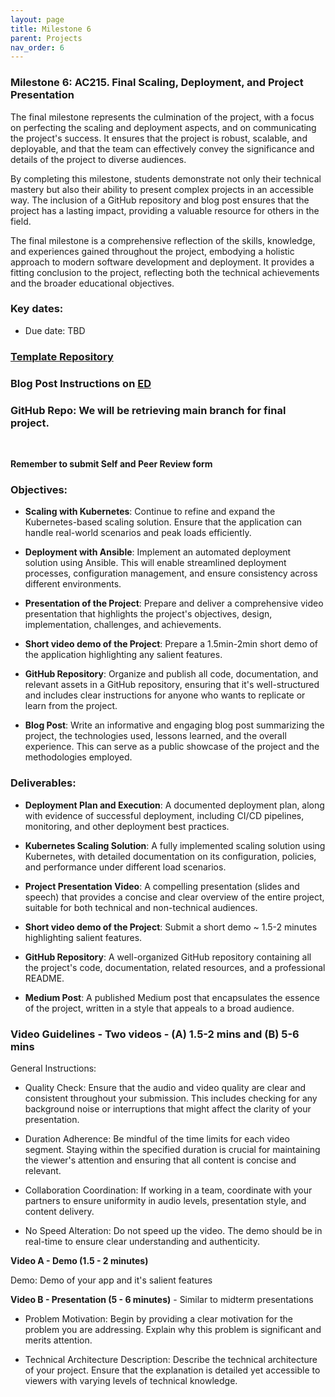 ```yaml
---
layout: page
title: Milestone 6
parent: Projects
nav_order: 6
---
```

### Milestone 6: AC215. Final Scaling, Deployment, and Project Presentation

The final milestone represents the culmination of the project, with a focus on perfecting the scaling and deployment aspects, and on communicating the project's success. It ensures that the project is robust, scalable, and deployable, and that the team can effectively convey the significance and details of the project to diverse audiences. 

By completing this milestone, students demonstrate not only their technical mastery but also their ability to present complex projects in an accessible way. The inclusion of a GitHub repository and blog post ensures that the project has a lasting impact, providing a valuable resource for others in the field.

The final milestone is a comprehensive reflection of the skills, knowledge, and experiences gained throughout the project, embodying a holistic approach to modern software development and deployment. It provides a fitting conclusion to the project, reflecting both the technical achievements and the broader educational objectives.

### Key dates:

- Due date: TBD
 

### [Template Repository](https://github.com/ac2152023/ac2152023_template/)

### Blog Post Instructions on [ED](https://edstem.org/us/courses/42775/discussion/3947692)

### GitHub Repo: We will be retrieving main branch for final project.
<br/>

**Remember to submit Self and Peer Review form**


### Objectives:

- **Scaling with Kubernetes**: Continue to refine and expand the Kubernetes-based scaling solution. Ensure that the application can handle real-world scenarios and peak loads efficiently.

- **Deployment with Ansible**: Implement an automated deployment solution using Ansible. This will enable streamlined deployment processes, configuration management, and ensure consistency across different environments.

- **Presentation of the Project**: Prepare and deliver a comprehensive video presentation that highlights the project's objectives, design, implementation, challenges, and achievements. 

- **Short video demo of the Project**: Prepare a 1.5min-2min short demo of the application highlighting any salient features.

- **GitHub Repository**: Organize and publish all code, documentation, and relevant assets in a GitHub repository, ensuring that it's well-structured and includes clear instructions for anyone who wants to replicate or learn from the project.

- **Blog Post**: Write an informative and engaging blog post summarizing the project, the technologies used, lessons learned, and the overall experience. This can serve as a public showcase of the project and the methodologies employed.

### Deliverables:

- **Deployment Plan and Execution**: A documented deployment plan, along with evidence of successful deployment, including CI/CD pipelines, monitoring, and other deployment best practices.

- **Kubernetes Scaling Solution**: A fully implemented scaling solution using Kubernetes, with detailed documentation on its configuration, policies, and performance under different load scenarios.

- **Project Presentation Video**: A compelling presentation (slides and speech) that provides a concise and clear overview of the entire project, suitable for both technical and non-technical audiences.

- **Short video demo of the Project**: Submit a short demo ~ 1.5-2 minutes highlighting salient features.

- **GitHub Repository**: A well-organized GitHub repository containing all the project's code, documentation, related resources, and a professional README.

- **Medium Post**: A published Medium post that encapsulates the essence of the project, written in a style that appeals to a broad audience.

### Video Guidelines - Two videos - (A) 1.5-2 mins and (B) 5-6 mins 

General Instructions:

- Quality Check: Ensure that the audio and video quality are clear and consistent throughout your submission. This includes checking for any background noise or interruptions that might affect the clarity of your presentation.

- Duration Adherence: Be mindful of the time limits for each video segment. Staying within the specified duration is crucial for maintaining the viewer's attention and ensuring that all content is concise and relevant.

- Collaboration Coordination: If working in a team, coordinate with your partners to ensure uniformity in audio levels, presentation style, and content delivery.

- No Speed Alteration: Do not speed up the video. The demo should be in real-time to ensure clear understanding and authenticity.

**Video A - Demo (1.5 - 2 minutes)**

Demo: Demo of your app and it's salient features


**Video B - Presentation (5 - 6 minutes)** - Similar to midterm presentations

- Problem Motivation: Begin by providing a clear motivation for the problem you are addressing. Explain why this problem is significant and merits attention.

- Technical Architecture Description: Describe the technical architecture of your project. Ensure that the explanation is detailed yet accessible to viewers with varying levels of technical knowledge.